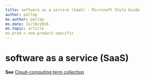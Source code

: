 ```yaml
---
title: software as a service (SaaS) - Microsoft Style Guide
author: pallep
ms.author: pallep
ms.date: 11/19/2016
ms.topic: article
ms.prod = non-product-specific
---
```


# software as a service (SaaS)

**See** [Cloud-computing term collection](/style-guide/a-z-word-list-term-collections/term-collections/cloud-computing-terms)
